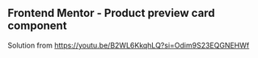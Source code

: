 ## Frontend Mentor - Product preview card component

Solution from https://youtu.be/B2WL6KkqhLQ?si=Odim9S23EQGNEHWf
